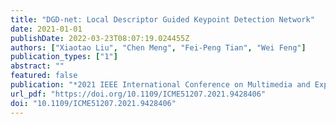 ```yaml
---
title: "DGD-net: Local Descriptor Guided Keypoint Detection Network"
date: 2021-01-01
publishDate: 2022-03-23T08:07:19.024455Z
authors: ["Xiaotao Liu", "Chen Meng", "Fei-Peng Tian", "Wei Feng"]
publication_types: ["1"]
abstract: ""
featured: false
publication: "*2021 IEEE International Conference on Multimedia and Expo, ICME 2021, Shenzhen, China, July 5-9, 2021*"
url_pdf: "https://doi.org/10.1109/ICME51207.2021.9428406"
doi: "10.1109/ICME51207.2021.9428406"
---
```


